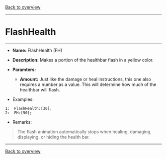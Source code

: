 [Back to overview](index.md)

---
# FlashHealth
---
- **Name:** FlashHealth (FH)
- **Description:** Makes a portion of the healthbar flash in a yellow color.
- **Paramters:**
  - **Amount:**
    Just like the damage or heal instructions, this one also requires a number as a value. This will determine how much of the healthbar will flash.

- Examples:
```
1:  FlashHealth:[30];
2:  FH:[50];
```

- Remarks:
> The flash animation automatically stops when healing, damaging, displaying, or hiding the health bar.

---
[Back to overview](index.md)